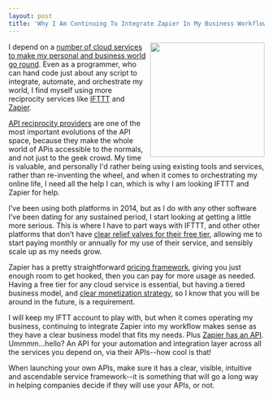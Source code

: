 ```yaml
---
layout: post
title: 'Why I Am Continuing To Integrate Zapier In My Business Workflow'
---
```

<p><a href="https://zapier.com"><img src="https://s3.amazonaws.com/kinlane-productions/api-evangelist/zapier/zapier-logo.jpeg" alt="" width="225" align="right" /></a></p>
<p>I depend on a <a href="http://kinlane.reclaimyourdomain.org/2014/04/14/details-about-the-52-online-services-i-depend-on/">number of cloud services to make my personal and business world go round</a>. Even as a programmer, who can hand code just about any script to integrate, automate, and orchestrate my world, I find myself using more reciprocity services like <a href="https://ifttt.com">IFTTT</a> and <a href="https://zapier.com">Zapier</a>.</p>
<p><a href="http://reciprocity.apievangelist.com/">API reciprocity providers</a> are one of the most important evolutions of the API space, because they make the whole world of APis accessible to the normals, and not just to the geek crowd. My time is valuable, and personally I'd rather being using existing tools and services, rather than re-inventing the wheel, and when it comes to orchestrating my online life, I need all the help I can, which is why I am looking IFTTT and Zapier for help.</p>
<p>I&rsquo;ve been using both platforms in 2014, but as I do with any other software I&rsquo;ve been dating for any sustained period, I start looking at getting a little more serious. This is where I have to part ways with IFTTT, and other other platforms that don&rsquo;t have <a href="http://apievangelist.com/2012/05/31/provide-release-valves-for-api-rate-limits/">clear relief valves for their free tier</a>, allowing me to start paying monthly or annually for my use of their service, and sensibly scale up as my needs grow.</p>
<p>Zapier has a pretty straightforward <a href="https://zapier.com/app/pricing">pricing framework</a>, giving you just enough room to get hooked, then you can pay for more usage as needed. Having a free tier for any cloud service is essential, but having a tiered business model, and <a href="http://monetization.apievangelist.com/">clear monetization strategy</a>, so I know that you will be around in the future, is a requirement.</p>
<p>I will keep my IFTT account to play with, but when it comes operating my business, continuing to integrate Zapier into my workflow makes sense as they have a clear business model that fits my needs. Plus <a href="https://zapier.com/developer/">Zapier has an API</a>. Ummmm&hellip;hello? An API for your automation and integration layer across all the services you depend on, via their APIs--how cool is that!</p>
<p>When launching your own APIs, make sure it has a clear, visible, intuitive and ascendable service framework--it is something that will go a long way in helping companies decide if they will use your APIs, or not.</p>